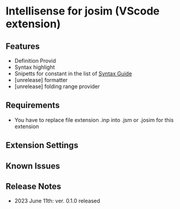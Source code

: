 # Intellisense for josim (VScode extension)
## Features

- Definition Provid
- Syntax highlight
- Snipetts for constant in the list of [Syntax Guide](https://joeydelp.github.io/JoSIM/syntax/)
- [unrelease] formatter
- [unrelease] folding range provider

## Requirements

- You have to replace file extension .inp into .jsm or .josim for this extension

## Extension Settings
## Known Issues
## Release Notes
- 2023 June 11th: ver. 0.1.0 released